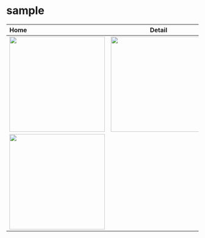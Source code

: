 # sample

Home     |  Detail | Profile
:-------------------------|:-------------------------:|-------------------------:|
<img src="https://github.com/mohamadali7/sample/blob/main/home.png" width="250"> | <img src="https://github.com/mohamadali7/sample_arvand/blob/main/detail_post.png" width="250">
| <img src="https://github.com/mohamadali7/sample_arvand/blob/main/profile.png" width="250">



